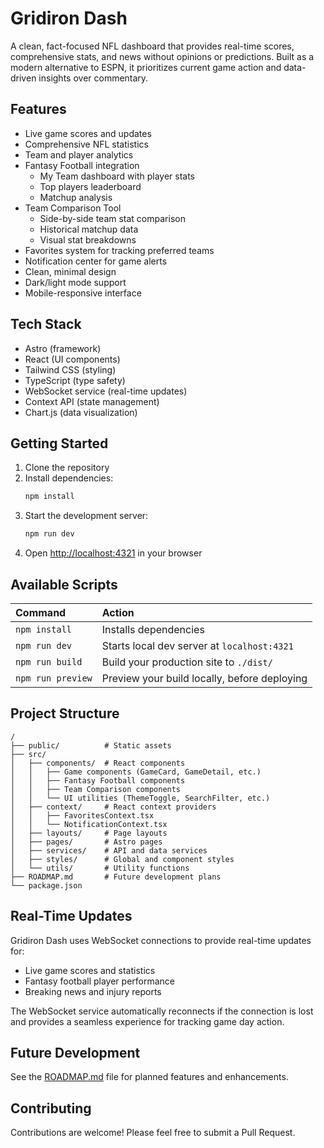 # Gridiron Dash

A clean, fact-focused NFL dashboard that provides real-time scores, comprehensive stats, and news without opinions or predictions. Built as a modern alternative to ESPN, it prioritizes current game action and data-driven insights over commentary.

## Features

- Live game scores and updates
- Comprehensive NFL statistics
- Team and player analytics
- Fantasy Football integration
  - My Team dashboard with player stats
  - Top players leaderboard
  - Matchup analysis
- Team Comparison Tool
  - Side-by-side team stat comparison
  - Historical matchup data
  - Visual stat breakdowns
- Favorites system for tracking preferred teams
- Notification center for game alerts
- Clean, minimal design
- Dark/light mode support
- Mobile-responsive interface

## Tech Stack

- Astro (framework)
- React (UI components)
- Tailwind CSS (styling)
- TypeScript (type safety)
- WebSocket service (real-time updates)
- Context API (state management)
- Chart.js (data visualization)

## Getting Started

1. Clone the repository
2. Install dependencies:
   ```bash
   npm install
   ```
3. Start the development server:
   ```bash
   npm run dev
   ```
4. Open [http://localhost:4321](http://localhost:4321) in your browser

## Available Scripts

| Command                   | Action                                           |
| :------------------------ | :----------------------------------------------- |
| `npm install`             | Installs dependencies                            |
| `npm run dev`             | Starts local dev server at `localhost:4321`      |
| `npm run build`           | Build your production site to `./dist/`          |
| `npm run preview`         | Preview your build locally, before deploying     |

## Project Structure

```text
/
├── public/          # Static assets
├── src/
│   ├── components/  # React components
│   │   ├── Game components (GameCard, GameDetail, etc.)
│   │   ├── Fantasy Football components
│   │   ├── Team Comparison components
│   │   └── UI utilities (ThemeToggle, SearchFilter, etc.)
│   ├── context/     # React context providers
│   │   ├── FavoritesContext.tsx
│   │   └── NotificationContext.tsx
│   ├── layouts/     # Page layouts
│   ├── pages/       # Astro pages
│   ├── services/    # API and data services
│   ├── styles/      # Global and component styles
│   └── utils/       # Utility functions
├── ROADMAP.md       # Future development plans
└── package.json
```

## Real-Time Updates

Gridiron Dash uses WebSocket connections to provide real-time updates for:
- Live game scores and statistics
- Fantasy football player performance
- Breaking news and injury reports

The WebSocket service automatically reconnects if the connection is lost and provides a seamless experience for tracking game day action.

## Future Development

See the [ROADMAP.md](./ROADMAP.md) file for planned features and enhancements.

## Contributing

Contributions are welcome! Please feel free to submit a Pull Request.
